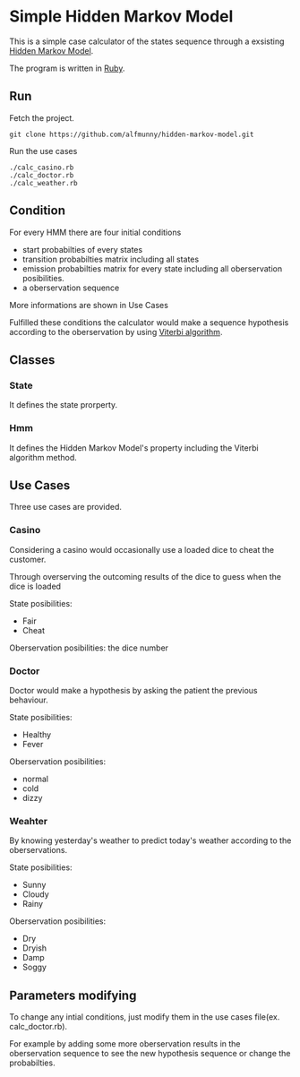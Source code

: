 Simple Hidden Markov Model
===

This is a simple case calculator of the states sequence
through a exsisting [Hidden Markov Model](http://en.wikipedia.org/wiki/Hidden_Markov_model).

The program is written in [Ruby](https://www.ruby-lang.org).

## Run

Fetch the project.
	
	git clone https://github.com/alfmunny/hidden-markov-model.git

Run the use cases

	./calc_casino.rb
	./calc_doctor.rb
	./calc_weather.rb


## Condition

For every HMM there are four initial conditions

* start probabilties of every states
* transition probabilties matrix including all states
* emission probabilties matrix for every state including all oberservation posibilities.
* a oberservation sequence

More informations are shown in Use Cases

Fulfilled these conditions the calculator would make a sequence hypothesis 
according to the oberservation by using [Viterbi algorithm](http://en.wikipedia.org/wiki/Viterbi_algorithm).

## Classes

### State

It defines the state prorperty.

### Hmm

It defines the Hidden Markov Model's property including the Viterbi algorithm method.

## Use Cases

Three use cases are provided.

### Casino

Considering a casino would occasionally use a loaded dice
to cheat the customer.

Through overserving the outcoming results of the dice to
guess when the dice is loaded

State posibilities:

* Fair
* Cheat

Oberservation posibilities: the dice number

### Doctor

Doctor would make a hypothesis by asking the patient the
previous behaviour.

State posibilities:

* Healthy
* Fever

Oberservation posibilities:

* normal
* cold
* dizzy

### Weahter

By knowing yesterday's weather to predict today's weather
according to the oberservations.

State posibilities:

* Sunny
* Cloudy
* Rainy

Oberservation posibilities:

* Dry 
* Dryish 
* Damp 
* Soggy

## Parameters modifying

To change any intial conditions, just modify them in the use cases file(ex. calc_doctor.rb).

For example by adding some more oberservation results in the oberservation sequence 
to see the new hypothesis sequence or change the probabilties. 
